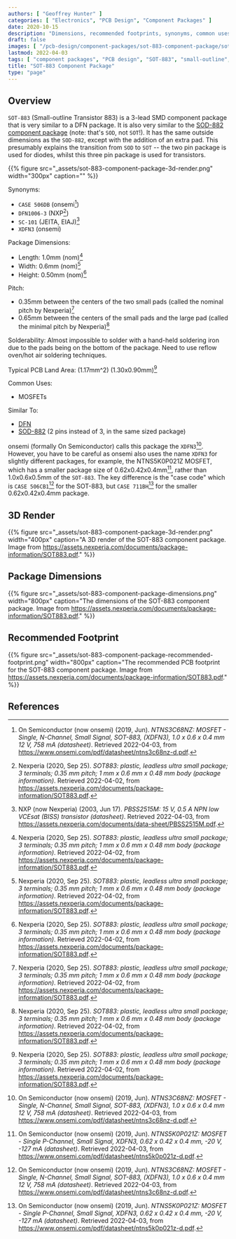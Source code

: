 ```yaml
---
authors: [ "Geoffrey Hunter" ]
categories: [ "Electronics", "PCB Design", "Component Packages" ]
date: 2020-10-15
description: "Dimensions, recommended footprints, synonyms, common uses, thermal resistances and more info on the SOT-883 component package."
draft: false
images: [ "/pcb-design/component-packages/sot-883-component-package/sot-883-component-package-3d-render.png" ]
lastmod: 2022-04-03
tags: [ "component packages", "PCB design", "SOT-883", "small-outline", "transistor", "DFN1006-3", "XDFN3", "SC-101" ]
title: "SOT-883 Component Package"
type: "page"
---
```


## Overview

`SOT-883` (Small-outline Transistor 883) is a 3-lead SMD component package that is very similar to a DFN package. It is also very similar to the [SOD-882 component package](/pcb-design/component-packages/sod-882-component-package/) (note: that's `SOD`, not `SOT`!). It has the same outside dimensions as the `SOD-882`, except with the addition of an extra pad. This presumably explains the transition from `SOD` to `SOT` -- the two pin package is used for diodes, whilst this three pin package is used for transistors.

{{% figure src="_assets/sot-883-component-package-3d-render.png" width="300px" caption="" %}}

Synonyms:

* `CASE 506DB` (onsemi[^bib-on-semi-ntns3c68nz-ds])
* `DFN1006-3` (NXP[^bib-nexperia-sot-883])
* `SC-101` (JEITA, EIAJ)[^bib-nexperia-pbss2515m-ds]
* `XDFN3` (onsemi)

Package Dimensions:

* Length: 1.0mm (nom)[^bib-nexperia-sot-883]
* Width: 0.6mm (nom)[^bib-nexperia-sot-883]
* Height: 0.50mm (nom)[^bib-nexperia-sot-883]

Pitch:

* 0.35mm between the centers of the two small pads (called the nominal pitch by Nexperia)[^bib-nexperia-sot-883]
* 0.65mm between the centers of the small pads and the large pad (called the minimal pitch by Nexperia)[^bib-nexperia-sot-883]

Solderability: Almost impossible to solder with a hand-held soldering iron due to the pads being on the bottom of the package. Need to use reflow oven/hot air soldering techniques.

Typical PCB Land Area: \(1.17mm^2\) (1.30x0.90mm)[^bib-nexperia-sot-883]

Common Uses:

* MOSFETs

Similar To:

* [DFN](/pcb-design/component-packages/dfn-component-package/)
* [SOD-882](/pcb-design/component-packages/sod-882-component-package/) (2 pins instead of 3, in the same sized package)

onsemi (formally On Semiconductor) calls this package the `XDFN3`[^bib-on-semi-ntns3c68nz-ds]. However, you have to be careful as onsemi also uses the name `XDFN3` for slightly different packages, for example, the NTNS5K0P021Z MOSFET, which has a smaller package size of 0.62x0.42x0.4mm[^bib-on-semi-ntns5k0p021z-ds], rather than 1.0x0.6x0.5mm of the `SOT-883`. The key difference is the "case code" which is `CASE 506CB1`[^bib-on-semi-ntns3c68nz-ds] for the SOT-883, but `CASE 711BH`[^bib-on-semi-ntns5k0p021z-ds] for the smaller 0.62x0.42x0.4mm package.

## 3D Render

{{% figure src="_assets/sot-883-component-package-3d-render.png" width="400px" caption="A 3D render of the SOT-883 component package. Image from https://assets.nexperia.com/documents/package-information/SOT883.pdf." %}}

## Package Dimensions

{{% figure src="_assets/sot-883-component-package-dimensions.png" width="800px" caption="The dimensions of the SOT-883 component package. Image from https://assets.nexperia.com/documents/package-information/SOT883.pdf." %}}

## Recommended Footprint

{{% figure src="_assets/sot-883-component-package-recommended-footprint.png" width="800px" caption="The recommended PCB footprint for the SOT-883 component package. Image from https://assets.nexperia.com/documents/package-information/SOT883.pdf." %}}

## References

[^bib-nexperia-sot-883]:  Nexperia (2020, Sep 25). _SOT883: plastic, leadless ultra small package; 3 terminals; 0.35 mm pitch; 1 mm x 0.6 mm x 0.48 mm body (package information)_. Retrieved 2022-04-02, from https://assets.nexperia.com/documents/package-information/SOT883.pdf.
[^bib-nexperia-pbss2515m-ds]:  NXP (now Nexperia) (2003, Jun 17). _PBSS2515M: 15 V, 0.5 A NPN low VCEsat (BISS) transistor (datasheet)_. Retrieved 2022-04-03, from https://assets.nexperia.com/documents/data-sheet/PBSS2515M.pdf. 
[^bib-on-semi-ntns3c68nz-ds]:  On Semiconductor (now onsemi) (2019, Jun). _NTNS3C68NZ: MOSFET - Single, N-Channel, Small Signal, SOT-883, (XDFN3), 1.0 x 0.6 x 0.4 mm 12 V, 758 mA (datasheet)_. Retrieved 2022-04-03, from https://www.onsemi.com/pdf/datasheet/ntns3c68nz-d.pdf.
[^bib-on-semi-ntns5k0p021z-ds]:  On Semiconductor (now onsemi) (2019, Jun). _NTNS5K0P021Z: MOSFET - Single P-Channel, Small Signal, XDFN3, 0.62 x 0.42 x 0.4 mm, -20 V, -127 mA (datasheet)_. Retrieved 2022-04-03, from https://www.onsemi.com/pdf/datasheet/ntns5k0p021z-d.pdf.
